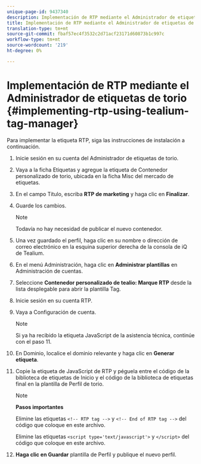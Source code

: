 ```yaml
---
unique-page-id: 9437340
description: Implementación de RTP mediante el Administrador de etiquetas de torio - Documentos de marketing - Documentación del producto
title: Implementación de RTP mediante el Administrador de etiquetas de torio
translation-type: tm+mt
source-git-commit: fbaf57ec4f3532c2d71acf23171d60873b1c997c
workflow-type: tm+mt
source-wordcount: '219'
ht-degree: 0%

---
```



# Implementación de RTP mediante el Administrador de etiquetas de torio {#implementing-rtp-using-tealium-tag-manager}

Para implementar la etiqueta RTP, siga las instrucciones de instalación a continuación.

1. Inicie sesión en su cuenta del Administrador de etiquetas de torio.

1. Vaya a la ficha Etiquetas y agregue la etiqueta de Contenedor personalizado de torio, ubicada en la ficha Misc del mercado de etiquetas.

1. En el campo Título, escriba **RTP de marketing** y haga clic en **Finalizar**.

1. Guarde los cambios.

   >[!NOTE]
   >
   >Todavía no hay necesidad de publicar el nuevo contenedor.

1. Una vez guardado el perfil, haga clic en su nombre o dirección de correo electrónico en la esquina superior derecha de la consola de iQ de Tealium.

1. En el menú Administración, haga clic en **Administrar plantillas** en Administración de cuentas.

1. Seleccione **Contenedor personalizado de tealio: Marque RTP** desde la lista desplegable para abrir la plantilla Tag.

1. Inicie sesión en su cuenta RTP.

1. Vaya a Configuración de cuenta.

   >[!NOTE]
   >
   >Si ya ha recibido la etiqueta JavaScript de la asistencia técnica, continúe con el paso 11.

1. En Dominio, localice el dominio relevante y haga clic en **Generar etiqueta**.

1. Copie la etiqueta de JavaScript de RTP y péguela entre el código de la biblioteca de etiquetas de Inicio y el código de la biblioteca de etiquetas final en la plantilla de Perfil de torio.

   >[!NOTE]
   >
   >**Pasos importantes**
   >
   >Elimine las etiquetas `<!-- RTP tag -->` y `<!-- End of RTP tag -->` del código que coloque en este archivo.
   >
   >Elimine las etiquetas `<script type='text/javascript'>` y `</script>` del código que coloque en este archivo.

1. **Haga clic en Guardar** plantilla de Perfil y publique el nuevo perfil.
